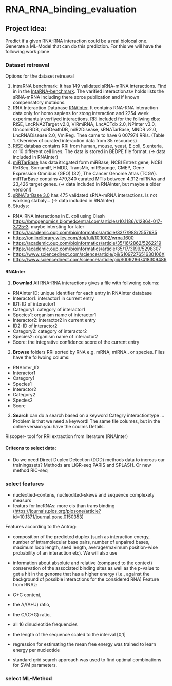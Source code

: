 # RNA_RNA_binding_evaluation

## Project Idea:
Predict if a given RNA-RNA interaction could be a real biolocal one. Generate a ML-Model that can do this prediction. For this we will have the following work plane

### Dataset retreaval
Options for the dataset retreaval
1. intraRNA benchmark: It has 149 validated sRNA-mRNA interactions. Find in in the [IntaRNA-benchmark](https://github.com/BackofenLab/IntaRNA-benchmark). The varified interaction.tsv holds lists the sRNA-mRNA including there sorce publication and if known compensatory mutaions. 
2. RNA Interaction Database [RNAInter](http://www.rna-society.org/rnainter/). It contains RNA-RNA interaction data only for homo sapiens for stong interaction and 2254 week experimantaly verfiyed interactions. RRI included for the follwing dbs: RISE, LncRNA2Target v2.0, VIRmiRNA, LncACTdb 2.0, NPInter v3.0, OncomiRDB, ncRDeathDB, miR2Disease, sRNATarBase, MNDR v2.0, LncRNADisease 2.0, VmiReg. Thea came to have 6 007974 RRIs. (Table 1. Overview of curated interaction data from 35 resources)
3. [RISE](http://rise.life.tsinghua.edu.cn/downloads.html) databas contains RRI from human, mouse, yeast, E.coli, S.enteria, or 10 different cell lines. The data is stored in BEDPE file format. (-> data included in RNAInter) 
4. [miRTarBase](http://mirtarbase.cuhk.edu.cn/php/index.php) has data itrcgated form miRBase, NCBI Entrez gene, NCBI RefSeq, SomamiR, HMDD, TransMir, miRSponge, CMEP, Gene Expression Omnibus (GEO) (32), The Cancer Genome Atlas (TCGA). miRTarBase contains 479,340 curated MTIs between 4,312 miRNAs and 23,426 target genes. (-> data included in RNAInter, but maybe a older version!) 
5. [sRNATarBase 3.0](http://ccb1.bmi.ac.cn:81/srnatarbase/) has 475 validated sRNA-mRNA interactions. Is not working stabaly... (-> data included in RNAInter) 
6. Studys:
- RNA-RNA interactions in E. coli using Clash https://bmcgenomics.biomedcentral.com/articles/10.1186/s12864-017-3725-3. maybe intersting for later
- https://academic.oup.com/bioinformatics/article/33/7/988/2557685
- https://onlinelibrary.wiley.com/doi/full/10.1002/wrna.1600
- https://academic.oup.com/bioinformatics/article/35/16/2862/5262219
- https://academic.oup.com/bioinformatics/article/35/17/3199/5298307
- https://www.sciencedirect.com/science/article/pii/S109727651630106X
- https://www.sciencedirect.com/science/article/pii/S0092867418309486


#### RNAInter
1. **Downlad** All RNA-RNA interactions gives a file with follwoing colums:
- RNAInter ID: unique identifier for each entry in RNAInter database
- Interactor1: interactor1 in current entry
- ID1: ID of interactor1
- Category1: category of interactor1
- Species1: organism name of interactor1
- Interactor2: interactor2 in current entry
- ID2: ID of interactor2
- Category2: category of interactor2
- Species2: organism name of interactor2
- Score: the integrative confidence score of the current entry
2. **Browse** folders RRI sorted by RNA e.g. mRNA, miRNA.. or species. Files have the follwoing colums:
- RNAInter_ID	
- Interactor1	
- Category1	
- Species1	
- Interactor2	
- Category2	
- Species2	
- Score
3. **Search** can do a search based on a keyword Categry interactiontype ... Problem is that we need a keyword!
The same file columes, but in the online version you have the coulms Details. 

RIscoper- tool for RRI extraction from literature (RNAInter)




#### Criteons to select data:
- Do we need Direct Duplex Detection (DDD) methods data to increas our trainingssets? Methods are LIGR-seq PARIS and SPLASH. Or new method  RIC-seq




### select features

- nucleotied-contens, nucleodited-skews and sequence complexety measurs
- featurs for lncRNAs: more cis than trans binding (https://journals.plos.org/plosone/article?id=10.1371/journal.pone.0150353)


Features according to the Antrag: 
- composition of the predicted duplex (such as interaction energy, number of
intramolecular base pairs, number of unpaired bases, maximum loop length, seed length,
average/maximum position-wise probability of an interaction etc). 
We will also use
- information about absolute and relative (compared to the context) conservation of the
associated binding sites as well as the p-value to get a hit in the genome that has a higher
energy (i.e., against the background of possible interactions for the considered RNA) 
Feature from RNAz:
- G+C content, 
- the A/(A+U) ratio, 
- the C/(C+G) ratio, 
- all 16 dinucleotide frequencies
- the length of the sequence scaled to the interval [0,1]

- regression for estimating the mean free energy was trained to learn energy per nucleotide
- standard grid search approach was used to find optimal combinations for SVM parameters.



### select ML-Method
